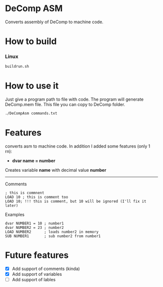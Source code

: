# DeComp ASM

Converts assembly of DeComp to machine code.

# How to build

### Linux

```bash
buildrun.sh
```

# How to use it

Just give a program path to file with code. The program will generate DeComp.mem file. This file you can copy to DeComp folder.

```bash
./DeCompAsm commands.txt
```

# Features

converts asm to machine code.
In addition I added some features (only 1 rn):

- **dvar name = number**

Creates variable **name** with decimal value **number** 

---

Comments

```
; this is commnent
LOAD 10 ; this is comment too
LOAD 10; !!! this is comment, but 10 will be ignored (I'll fix it later)
```

Examples
```
dvar NUMBER1 = 10 ; number1
dvar NUMBER2 = 23 ; number2
LOAD NUMBER2      ; loads number2 in memory
SUB NUMBER1       ; sub number2 from number1
```

# Future features

- [X] Add support of comments (kinda)
- [X] Add support of variables
- [ ] Add support of lables
